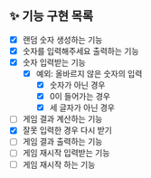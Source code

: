## ✨ 기능 구현 목록
- [X] 랜덤 숫자 생성하는 기능
- [X] 숫자를 입력해주세요 출력하는 기능
- [X] 숫자 입력받는 기능
    - [X] 예외: 올바르지 않은 숫자의 입력
        - [X] 숫자가 아닌 경우
        - [X] 0이 들어가는 경우
        - [X] 세 글자가 아닌 경우
- [ ] 게임 결과 계산하는 기능
- [X] 잘못 입력한 경우 다시 받기
- [ ] 게임 결과 출력하는 기능
- [ ] 게임 재시작 입력받는 기능
- [ ] 게임 재시작 하는 기능